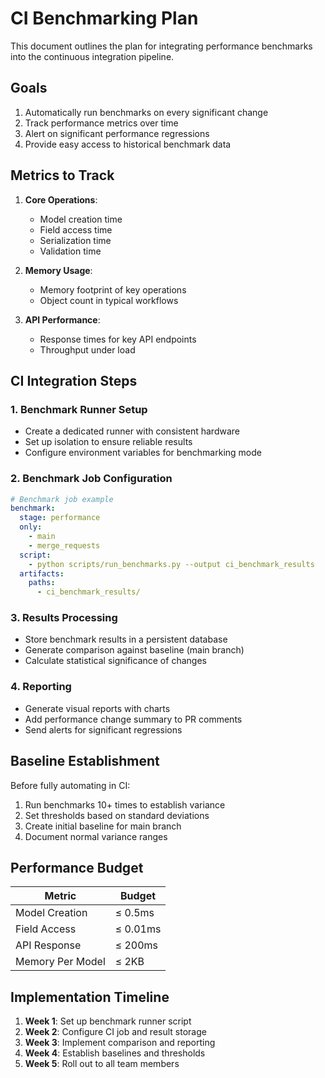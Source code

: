 # CI Benchmarking Plan

This document outlines the plan for integrating performance benchmarks into the continuous integration pipeline.

## Goals

1. Automatically run benchmarks on every significant change
2. Track performance metrics over time
3. Alert on significant performance regressions
4. Provide easy access to historical benchmark data

## Metrics to Track

1. **Core Operations**:
   - Model creation time
   - Field access time
   - Serialization time
   - Validation time
   
2. **Memory Usage**:
   - Memory footprint of key operations
   - Object count in typical workflows

3. **API Performance**:
   - Response times for key API endpoints
   - Throughput under load

## CI Integration Steps

### 1. Benchmark Runner Setup

- Create a dedicated runner with consistent hardware
- Set up isolation to ensure reliable results
- Configure environment variables for benchmarking mode

### 2. Benchmark Job Configuration

```yaml
# Benchmark job example
benchmark:
  stage: performance
  only:
    - main
    - merge_requests
  script:
    - python scripts/run_benchmarks.py --output ci_benchmark_results
  artifacts:
    paths:
      - ci_benchmark_results/
```

### 3. Results Processing

- Store benchmark results in a persistent database
- Generate comparison against baseline (main branch)
- Calculate statistical significance of changes

### 4. Reporting

- Generate visual reports with charts
- Add performance change summary to PR comments
- Send alerts for significant regressions

## Baseline Establishment

Before fully automating in CI:

1. Run benchmarks 10+ times to establish variance
2. Set thresholds based on standard deviations
3. Create initial baseline for main branch
4. Document normal variance ranges

## Performance Budget

| Metric | Budget |
|--------|--------|
| Model Creation | ≤ 0.5ms |
| Field Access | ≤ 0.01ms |
| API Response | ≤ 200ms |
| Memory Per Model | ≤ 2KB |

## Implementation Timeline

1. **Week 1**: Set up benchmark runner script
2. **Week 2**: Configure CI job and result storage
3. **Week 3**: Implement comparison and reporting
4. **Week 4**: Establish baselines and thresholds
5. **Week 5**: Roll out to all team members
